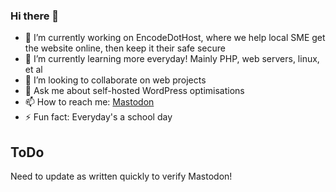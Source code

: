### Hi there 👋

- 🔭 I’m currently working on EncodeDotHost, where we help local SME get the website online, then keep it their safe secure
- 🌱 I’m currently learning more everyday! Mainly PHP, web servers, linux, et al
- 👯 I’m looking to collaborate on web projects
- 💬 Ask me about self-hosted WordPress optimisations
- 📫 How to reach me: <a rel="me nofollow" href="https://infosec.exchange/@nbwpuk">Mastodon</a>
- ⚡ Fun fact: Everyday's a school day

## ToDo
Need to update as written quickly to verify Mastodon!
